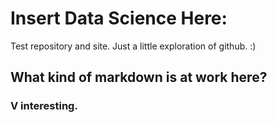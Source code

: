 # Insert Data Science Here:
Test repository and site. Just a little exploration of github. :)

## What kind of markdown is at work here? 

### V interesting. 
